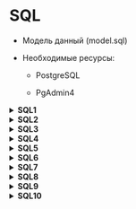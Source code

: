 # SQL

- Модель данный (model.sql)

- Необходимые ресурсы:
  
  - PostgreSQL
  
  - PgAdmin4

<details><summary><strong>SQL1</strong></summary>


- Изучим, как работает реляционная модель и как получить необходимые данные на основе базовых конструкций SQL.

## Задания:

### EX00 

- Реализовать запрос, который возвращает все имена и возраст людей из города «Казань».

### EX01

- Реализовать запрос, который возвращает имена и возраст всех женщин из города «Казань», отсортировать результаты по имени.

### EX02

- Реализовать два запроса, которые возвращают список пиццерий (название и рейтинг пиццерии) с рейтингом от 3,5 до 5 баллов (включая предельные баллы), упорядоченных по рейтингу пиццерии.

  - первый оператор выбора должен содержать знаки сравнения (<=, >=);

  - второй оператор выбора должен содержать ключевое слово BETWEEN.

### EX03

- Реализовать запрос, который возвращает идентификаторы лиц (без дубликатов), которые посетили пиццерии в период с 6 января 2022 г. по 9 января 2022 г. (включая все дни) или посетили пиццерии с идентификатором 2, отсортировать по убыванию идетификатора.

### EX04

- Реализовать запрос,который возвращает одно вычисляемое поле с именем `person_information` в одной строке, как описано в следующем примере:

`Anna (age:16,gender:'female',address:'Moscow')`

Отсортировать по вычисляемому столбцу в порядке возрастания.

### EX05

- Реализовать запрос, который возвращает имена людей (на основе внутреннего запроса в предложении SELECT), которые разместили заказы на меню с идентификаторами 13, 14 и 18, а дата заказов должна быть 7 января 2022 г.

### EX06

- Использовать запрос из [EX 05](#ex05) и добавим новый вычисляемый столбец (используйте имя столбца `check_name`) с оператором проверки, в предложении «SELECT»

    `if (person_name == 'Denis') then return true
        else return false`

### EX07

- Реализовать запрос, который возвращает идентификаторы человека, его имена и интервал возраста человека (задайте имя нового вычисляемого столбца как `interval_info`) на основе приведенного ниже псевдокода.

`
    if (age >= 10 and age <= 20) then return 'interval #1'
    else if (age > 20 and age < 24) then return 'interval #2'
    else return 'interval #3'
`

Отсортировать результат по столбцу `interval_info` в порядке возрастания.

### EX08

- Реализовать запрос, который возвращает все столбцы из таблицы person_order со строками, идентификатор которых представляет собой четное число. Результат должен быть упорядочен по возвращаемому идентификатору.

### EX09

- Реализовать запрос,  который возвращает имена людей и названия пиццерий на основе таблицы `person_visits` с датой посещения в период с 7 по 9 января 2022 г. (включая все дни) (на основе внутреннего запроса в таблице FROM).

    SELECT (...) AS person_name ,  -- this is an internal query in a main SELECT clause
            (...) AS pizzeria_name  -- this is an internal query in a main SELECT clause
    FROM (SELECT … FROM person_visits WHERE …) AS pv -- this is an internal query in a main FROM clause
    ORDER BY ...

Отсортировать по имени человека в порядке возрастания и по названию пиццерии в порядке убывания.
</details>

<details><summary><strong>SQL2</strong></summary>

- Изучим, как получить необходимые данные на основе конструкций множеств и простых соединений JOIN.

## Задания:

### EX00_2

- Реализовать запрос, который возвращает идентификатор меню и названия пиццы из таблицы «menu», а также идентификатор человека и имя человека из таблицы `person` в одном глобальном списке (с именами столбцов, как показано в примере ниже), упорядоченном по `object_id`. а затем по столбцам имя_объекта.

### EX01

- Измените запрос из [EX 00](#ex00_2), удалив столбец `object_id`. Затем измените порядок по имени объекта для части данных из таблицы `person`, а затем из таблицы `menu`. Сохранить дубликаты!

### EX02

- Реализовать запрос, который возвращает уникальные названия пиццы из таблицы «menu» и сортирует их по столбцу `pizza_name` в порядке убывания. 

### EX03_2

- Реализовать запрос, который возвращает общие строки для атрибутов `order_date`, `person_id` из таблицы `person_orders` с одной стороны и `visit_date`, `person_id` из таблицы `person_visits` с другой стороны. Другими словами, найдем идентификаторы людей, которые посетили и заказали пиццу в тот же день. Отсортировать по `action_date` по возрастанию и `person_id` по убыванию.   

### EX04

- Реализовать запрос, который возвращает разницу (минус) значений столбца `person_id`, сохраняя при этом дубликаты между таблицами person_order и `person_visits` для `order_date` и `visit_date`, относящихся к 7 января 2022 года.

### EX05

- Реализовать запрос, который возвращает все возможные комбинации между таблицами `person` и `pizzeria`, и установите порядок столбцов идентификатора человека, а затем столбцов идентификатора пиццерии

### EX06

- Изменить запрос [EX 03](#ex03_2), чтобы он возвращал имена людей вместо идентификаторов людей, и изменим порядок по `action_date` в возрастанию, а затем по `person_name` по убыванию

### EX07_2

- Реализовать запрос, который возвращает дату заказа из таблицы `person_order` и соответствующее имя человека, который сделал заказ из таблицы `person`. Добавьте сортировку по обоим столбцам в порядке возрастания.

### EX08

- Переписать запрос [EX 07](#ex07_2), используя конструкцию NATURAL JOIN. Результат должен быть таким же, как в упражнении [EX 07](#ex07_2).

### EX09

- Реализовать два запроса, которые возвращают список пиццерий, которые не посещали люди, используя `IN` для первого и `EXISTS` для второго.

### EX10

- Реализовать запрос, который возвращает список имен людей, заказавших пиццу в 
соответствующей пиццерии. Отсортировать по `person_name`, `pizza_name`,
`pizzeria_name` в порядке возрастания.
</details>

<details><summary><strong>SQL3</strong></summary>

- Изучим, как получить необходимые данные на основе различных структур JOIN.

## Задания:

### EX00

- Реализовать запрос, который возвращает список пиццерий с соответствующим значением рейтинга, которые еще не посещали люди.

### EX01_3

- Реализовать запрос, который возвращает пропущенные дни с 1 по 10 января 2022 г. (включая все дни) для посещений людьми с идентификаторами 1 или 2 (т. е. дни, пропущенные обоими). Отсортировать по дням посещения в порядке возрастания. 

### EX02

- Реализовать запрос, который будет возвращать весь список имен людей, которые посещали (или не посещали) пиццерии в период с 1 по 3 января 2022 года с одной стороны и весь список названий посещенных пиццерий ( или не посетил) на другой стороне. Обратите внимание на заменяющее значение '-' для значений `NULL` в столбцах `person_name` и `pizzeria_name`. Отсортировать по всем трем столбцам.

### EX03

- Изменить [EX 01](#ex01_3), используя шаблон CTE (Common Table Expression). Результат должен выглядеть аналогично упражнению [EX 01](#ex01_3).

### EX04

- Реализовать запрос, который найдет полную информацию обо всех возможных названиях и ценах пиццерий, чтобы получить пиццу с грибами или пепперони. Затем отсортируйте результат по названию пиццы и названию пиццерии. 

### EX05

- Реализовать запрос, который найдет имена всех женщин старше 25 лет и отсортируйте результат по имени. 

### EX06

- Реализовать запрос, который найдет все названия пицц (и соответствующие названия пиццерий с помощью таблицы «меню»), заказанные Денисом или Анной. Отсортируйте результат по обоим столбцам.  

### EX07

- Реализовать запрос, который найдет название пиццерии, которую Дмитрий посетил 8 января 2022 года и где мог съесть пиццу менее чем за 800 рублей.

### EX08

- Реализовать запрос, который найдет имена всех мужчин из Москвы или Самары, которые заказывают либо пепперони, либо пиццу с грибами (или и то, и другое). Отсортировать результат по именам людей в порядке убывания. 

### EX09

- Реализовать запрос, который найдет имена всех женщин, которые заказывали и пепперони, и сырную пиццу (в любое время и в любых пиццериях). Отсортировать по имени человека.

### EX10

- Реализовать запрос, который найдет имена людей, живущих по тому же адресу. Отсортировать по имени 1-го человека, имени 2-го человека и общему адресу. 

</details>

<details><summary><strong>SQL4</strong></summary>

- Изучим, как изменять данные на основе языка DML.

## Задания:

### EX00

- Реализовать запрос, который возвращает список названий пицц, цен на пиццу, названий пиццерий и дат посещения Кейт и для цен от 800 до 1000 рублей. Отсортировать по пицце, цене и названию пиццерии. 

### EX01_4

- Реализовать запрос, который найдет все идентификаторы меню, которые никем не заказаны. Результат должен быть отсортирован по идентификатору

### EX02

Дополнить запрос из [EX01](#ex01_4) и вывести названия пицц из пиццерии, которые никто не заказывал, включая соответствующие цены. Результат должен быть отсортирован по названию и цене пиццы.

### EX03

- Реализовать запрос, который найдет пиццерии, которые чаще посещают женщины или мужчины. Сохраняйте дубликаты для любых операторов SQL с наборами (конструкции `UNION ALL`, `EXCEPT ALL`, `INTERSECT ALL`). Отсортировать результат по названию пиццерии. 

### EX04

- Найти объединение пиццерий, которые заказывают как женщины, так и мужчины. Другими словами, вам необходимо найти набор названий пиццерий, которые заказывали только женщины, и провести операцию «UNION» с набором названий пиццерий, которые заказывали только мужчины. Отсортировать результат по названию пиццерии.

### EX05

- Реализовать запрос, который возвращает список пиццерий, которые `Andrey` посетил, но не сделал заказ. Отсортировать по названию пиццерии. 

### EX06

- Реализовать запрос, который найдет одинаковые названия пицц по одинаковой цене, но из разных пиццерий. Отсортировать по названию пиццы.

### EX07

- Необходимо добавить новую пиццу с названием `greek pizza` (используйте id=19) по цене 800 рублей в ресторане `Dominos` (pizzeria_id=2).

### EX08

- Необходимо добавить новую пиццу с названием `sicilian pizza` (идентификатор которой должен рассчитываться по формуле «максимальное значение id + 1») по цене 900 рублей в ресторане «Доминос» (для получения идентификатора используйте внутренний запрос пиццерии).

### EX09

- Необходимо добавить новые посещения ресторана Domino's `Denis` и `Irina` 24 февраля 2022 года.

### EX10

- Необходимо добавить новые аказы от `Denis` и `Irina` 24 февраля 2022 года на новое меню `sicilian pizza` .

### EX11

- Изменить цену `greek pizza` на -10% от текущей стоимости.

### EX12_4

- Необходимо добавить новые заказы всех лиц на «Греческую пиццу» 25 февраля 2022 года.

### EX13

- Реализовать два запроса, которые удаляют все новые заказы из упражнения [EX12](#ex12_4 )на основе даты заказа и `greek pizza` и `menu`.

</details>

<details><summary><strong>SQL5</strong></summary>

- Изучим, как использовать виртуальное представление и физический снимок данных.

## Задания:

### EX00_5

- Создать 2 представления базы данных (с атрибутами, аналогичными исходной таблице) на основе простой фильтрации по полу людей. Задайте соответствующие имена для представлений базы данных: `v_persons_female` и `v_persons_male`.

### EX01

- Используя два предсьавдения из [EX00](#ex00_5), написать запрос для того, чтобы получить имена женщин и мужчин в одном списке. Отсортировать по именам.

### EX02

- Создать представление базы данных (с именем `v_generated_dates`), которое должно «хранить» сгенерированные даты с 1 по 31 января 2022 года в типе DATE. Отсортировать по дате.

### EX03

- Реализовать запрос, который возвращает пропущенные дни для посещений людей в январе 2022 года. Использовать для этой задачи представление `v_generated_dates` и отсортировать результат по столбцу `missing_date`. 

### EX04

- Реализовать запрос, который будет уловдетворять формуле `(R - S)∪(S - R)`. Где R — это таблица `person_visits` с фильтром до 2 января 2022 г., S — это также таблица `person_visits`, но с другим фильтром до 6 января 2022 г. Пожалуйста, проведите расчеты с наборами в столбце `person_id`, и это В результате столбец будет один. Отсортировать результат по столбцу `person_id` и представьте окончательный SQL в представлении базы данных `v_symmetric_union`

### EX05

- Создать представление базы данных `v_price_with_discount`, которое возвращает заказы человека с именем человека, названием пиццы, реальной ценой и рассчитанным столбцом `discount_price` (с примененной скидкой 10 % и удовлетворяющей формуле `price - price*0,1`). Отсортировать результат по именам людей и названиям пицц и преобразуйте столбец `discount_price` в целочисленный тип.

### EX06-5

- Создать материализованное представление `mv_dmitriy_visits_and_eats` (с включенными данными) на основе запроса, который находит название пиццерии, которую Дмитрий посетил 8 января 2022 года и мог есть пиццу менее чем за 800 рублей (этот запрос [EX07](#ex07_2)).

### EX07

- Необходимо обновить данные в нашем материализованном представлении `mv_dmitriy_visits_and_eats` из [EX06](#ex06_5). Перед этим действием создайте еще одно посещение Дмитрия, которое удовлетворяет предложению SQL материализованного представления, за исключением пиццерии, которую мы видим в результате [EX06](#ex06_5) .
После добавления нового посещения обновите состояние данных для `mv_dmitriy_visits_and_eats`.

### EX08

- Удалить все представления

</details>

<details><summary><strong>SQL6</strong></summary>

- Изучим, как и когда создавать индексы базы данных.

## EX00

- Создать индекс для каждого внешнего ключа

## EX01

- Как увидеть, что индекс работает? Примером доказательства является вывод команды EXPLAIN ANALYZE.
- Реализовать запрос, который возвращает пиццу и соответствующие названия пиццерий. 

## EX02

- Реализовать функциональный индекс с именем `idx_person_name` для имени столбца таблицы `person`. Индекс должен содержать имена людей в верхнем регистре.
Написать и предоставить любой SQL-код с доказательством («EXPLAIN ANALYZE»), что индекс idx_person_name работает.

## EX03

- Реализовать лучший индекс с несколькими столбцами с именем `idx_person_order_multi` для приведенного ниже запроса. 

```
  SELECT person_id, menu_id,order_date
  FROM person_order
  WHERE person_id = 8 AND menu_id = 19;
```

Команда EXPLAIN ANALYZE должна вернуть следующий шаблон.

```
 Index Only Scan using idx_person_order_multi on person_order ...
```

## EX04

- Разработать уникальный индекс с именем `idx_menu_unique` в таблице `menu` для столбцов `pizzeria_id` и `pizza_name`. Написать и предоставить любой SQL-код с доказательством («EXPLAIN ANALYZE»), что индекс «idx_menu_unique» работает.

## EX05

- Рахработать частично уникальный индекс с именем `idx_person_order_order_date` в таблице `person_order` для атрибутов `person_id` и `menu_id` с частичной уникальностью для столбца `order_date` для даты `01.01.2022`. Команда EXPLAIN ANALYZE должна вернуть следующий шаблон. 

```
  Index Only Scan using idx_person_order_order_date on person_order …
```

## EX06

- РАзработать новый индекс с именем `idx_1`, который должен улучшить показатель «Время выполнения» этого запроса. Предоставьте доказательства («EXPLAIN ANALYZE») того, что запрос был улучшен.
</details>

<details><summary><strong>SQL7</strong></summary>

- Изучим, как добавить новую бизнес-функцию в нашу модель данных.

## EX00

- Необходимо создать новую реляционную таблицу (задайте имя «person_discounts») со следующими правилами.
  - Установите атрибут id как первичный ключ (пожалуйста, посмотрите столбец id в существующих таблицах и выберите тот же тип данных).
  - Установите атрибуты person_id и pizzeria_id как внешние ключи для соответствующих таблиц (типы данных должны быть такими же, как для столбцов id в соответствующих родительских таблицах).
  - Задайте явные имена для ограничений внешнего ключа, используя шаблон fk_{table_name}_{column_name}, например `fk_person_discounts_person_id`.
  - Добавьте атрибут скидки, чтобы сохранить значение скидки в процентах. Помните, что значение скидки может быть числом с плавающей запятой (просто используйте числовой тип данных). Поэтому, пожалуйста, выберите соответствующий тип данных, чтобы учесть эту возможность.

## EX01

- Реализовать оператор DML («INSERT INTO ... SELECT ...»), который вставляет новые записи в таблицу «person_discounts» на основе следующих правил. 
  - Возьмите агрегированное состояние из столбцов person_id и pizzeria_id.
  - Рассчитайте величину персональной скидки по следующему псевдокоду:
    `if “amount of orders” = 1 then
      “discount” = 10.5 
    else if “amount of orders” = 2 then 
      “discount” = 22
    else 
      “discount” = 30`

## EX02

- Реализовать запрос, который возвращает заказы с фактической ценой и ценой со скидкой, применяемой для каждого человека в соответствующей пиццерии, отсортированные по имени человека и названию пиццы. 

## EX03

- Реализовать уникальный индекс с несколькими столбцами (с именем `idx_person_discounts_unique`), который предотвратит дублирование пар идентификаторов человека и пиццерии.
После создания нового индекса предоставьте любой простой запрос, подтверждающий использование индекса (используя EXPLAIN ANALYZE).

## EX04

- Добавьте следующие правила ограничений для существующих столбцов таблицы person_discounts.
  - Столбец person_id не должен иметь значение NULL (используйте имя ограничения `ch_nn_person_id`);
  - столбец pizzeria_id не должен иметь значение NULL (используйте имя ограничения `ch_nn_pizzeria_id`);
  - столбец скидки не должен быть NULL (используйте имя ограничения `ch_nn_discount`);
  - в столбце скидки по умолчанию должно быть 0 процентов;
  - Столбец скидки должен находиться в диапазоне значений от 0 до 100 (используйте имя ограничения `ch_range_discount`).

## EX05

- Чтобы соответствовать политике управления данными, вам необходимо добавить комментарии к таблице и ее столбцам. Давайте применим эту политику к таблице `person_discounts`. Пожалуйста, добавьте комментарии на английском или русском языке (на ваше усмотрение), объясняющие, какова бизнес-цель таблицы и всех ее атрибутов.

## EX06

- Реализовать последовательность базы данных с именем seq_person_discounts (начиная со значения 1) и установим значение по умолчанию для атрибута id таблицы person_discounts, чтобы каждый раз автоматически брать значение из seq_person_discounts.
</details>

<details><summary><strong>SQL8</strong></summary>

- Изучим, как использовать определенные конструкции OLAP для получения «значения» из данных.

## EX00_8

- Провести агрегацию данный и реализовать запрос, который возвращает идентификаторы людей и соответствующее количество посещений в любых пиццериях, сортирует по количеству посещений в режиме убывания и сортирует по `person_id` в режиме возрастания.

## EX01

- Измените запрос из [EX00](#ex00_8) и верните имя человека (а не идентификатор). Дополнительный пункт: нам нужно видеть только 4 лучших человека с максимальным количеством посещений в каждой пиццерии, отсортированных по имени человека.

## EX02_8

- Реализовать запрос, чтобы просмотреть 3 любимых ресторана по посещениям и заказам в списке (добавьте столбец action_type со значениями «заказ» или «посещение», это зависит от данных из соответствующей таблицы). Результат должен быть отсортирован по возрастанию по столбцу action_type и по убыванию по столбцу count.

## EX03

- Реализовать запрос SQL, чтобы увидеть, как рестораны группируются по посещениям и заказам и объединяются по названию ресторана.
Можно использовать внутренний запрос из упражнения [EX02](#ex02_8) (Рестораны по посещениям и по заказам) без каких-либо ограничений на количество строк.
Кроме того, добавьте следующие правила.
  - Посчитать сумму заказов и посещений соответствующей пиццерии (обратите внимание, что не все ключи пиццерий представлены в обеих таблицах).
  - Отсортируйте результаты по столбцу total_count в порядке убывания и по столбцу name в порядке возрастания.

## EX04

- Реализовать запром, который возвращает имя человека и соответствующее количество посещений любой пиццерии, если человек посетил более 3 раз (> 3).

## EX05

- Реализовать запрос, который возвращает список уникальных имен людей, разместивших заказы в любых пиццериях.

## EX06

- Реализовать запрос, который возвращает количество заказов, среднюю цену, максимальную цену и минимальную цену пиццы, продаваемой каждой пиццерией.

## EX07

- Реализовать запрос, который возвращает общий средний рейтинг (имя выходного атрибута — global_rating) для всех ресторанов. Округлите свой средний рейтинг до 4 чисел с плавающей запятой.

## EX08

- Реализовать запрос, который возвращает адрес, название пиццерии и сумму заказов человека. Результат следует отсортировать по адресу, а затем по названию ресторана.

## EX09

- Реализовать запрос, который возвращает агрегированную информацию по адресу человека, результат `Максимальный возраст - (Минимальный возраст / Максимальный возраст)`, представленный в виде столбца формулы, затем средний возраст по адресу и результат сравнения между столбцами формулы и среднего значения. (другими словами, если формула больше среднего, то значение True, в противном случае — значение False).
Результат должен быть отсортирован по столбцу адреса.
</details>

<details><summary><strong>SQL9</strong></summary>

- Изучим, как база данных работает с транзакциями и уровнями изоляции.

## EX00

**Сеанс №1**
- Обновление рейтинга "Pizza Hut" до 5 баллов в режиме транзакции.
- Убедитесь, что вы видите изменения в сеансе №1.
**Сеанс №2**
- Убедитесь, что вы не видите изменений в сеансе №2.
**Сеанс №1**
- Публикуйте изменения для всех параллельных сеансов.
**Сеанс №2**
- Убедитесь, что вы видите изменения в сеансе №2.

## EX01

- Проверить рейтинг «Pizza Hut» в режиме транзакции для обоих сеансов, а затем выполните `UPDATE` рейтинга до значения 4 в сеансе № 1 и выполните `UPDATE` рейтинга до значения 3,6 в Сеанс №2 (в том же порядке, что и на картинке).

![](/SQL9/images/D08_06.png)

## EX02

- Проверить  рейтинг «Pizza Hut» в режиме транзакции для обоих сеансов, а затем выполните `UPDATE` рейтинга до значения 4 в сеансе № 1 и выполните `UPDATE` рейтинга до значения 3,6 в Сеанс №2 (в том же порядке, что и на картинке).

![](/SQL9/images/D08_07.png)

## EX03

- Проверить  рейтинг «Pizza Hut» в режиме транзакции для сеанса № 1, а затем выполните `UPDATE` рейтинга до значения 3,6 в сеансе № 2 (в том же порядке, как на рисунке).

![](/SQL9/images/D08_08.png)

## EX04

- Проверить рейтинг «Pizza Hut» в режиме транзакции для сеанса № 1, а затем обновите рейтинг до значения 3,0 в сеансе № 2 (в том же порядке, как на рисунке).

![](/SQL9/images/D08_09.png)

## EX05

- Просуммировать все рейтинги для всех пиццерий в одном режиме транзакции для Сессии №1, а затем сделайте `INSERT` нового ресторана `Kazan Pizza` с рейтингом 5 и ID=10 в Сессии №2 (в том же порядке, что и на рисунке). .

![](/SQL9/images/D08_10.png)

## EX06

- Просуммировать все рейтинги для всех пиццерий в одном режиме транзакции для Сессии №1, а затем сделайте `INSERT` нового ресторана `Kazan Pizza 2` с рейтингом 4 и ID=11 в Сессии №2 (в том же порядке, что и на рисунке).

![](/SQL9/images/D08_11.png)

## EX07

![](/SQL9/images/D08_12.png)

- Реализовать любой запрос с любым уровнем изоляции (вы можете использовать настройку по умолчанию) для таблицы `pizzeria`, чтобы воспроизвести эту ситуацию тупика.
</details>

<details><summary><strong>SQL10</strong></summary>

- Изучим, как создавать и использовать функциональные блоки в базах данных

## EX00

- Создать таблицу person_audit с той же структурой, что и таблица person, но добавьте некоторые дополнительные изменения. Создать триггерную функцию базы данных с именем fnc_trg_person_insert_audit, которая должна обрабатывать DML-трафик INSERT и делать копию новой строки в таблице person_audit.
Когда вы закончите работу с объектами триггера, введите оператор INSERT в таблицу person.

```
INSERT INTO person(id, name, age, gender, address) VALUES (10,'Damir', 22, 'male', 'Irkutsk');
```

## EX01

- Создать триггер trg_person_update_audit и соответствующую функцию триггера fnc_trg_person_update_audit для обработки всего трафика UPDATE в таблице person. Нам следует сохранить СТАРЫЕ состояния всех значений атрибутов. Когда вы будете готовы, примените приведенные ниже инструкции UPDATE.

```
UPDATE person SET name = 'Bulat' WHERE id = 10;
UPDATE person SET name = 'Damir' WHERE id = 10;
```

## EX02

- Создайте триггер trg_person_delete_audit и соответствующую функцию триггера fnc_trg_person_delete_audit. Когда вы будете готовы, примените приведенные ниже инструкции DELETE.

```
DELETE FROM person WHERE id = 10;
```

## EX03

- Объединить всю нашу логику в один основной триггер под названием trg_person_audit и новую соответствующую триггерную функцию fnc_trg_person_audit. Другими словами, весь трафик DML («INSERT», «UPDATE», «DELETE») должен обрабатываться одним функциональным блоком. Кроме того, выполните следующие действия.

```
INSERT INTO person(id, name, age, gender, address)  VALUES (10,'Damir', 22, 'male', 'Irkutsk');
UPDATE person SET name = 'Bulat' WHERE id = 10;
UPDATE person SET name = 'Damir' WHERE id = 10;
DELETE FROM person WHERE id = 10;
```

## EX04_10

- Определите две функции с именами: `fnc_persons_female` (должен возвращать лиц женского пола), `fnc_persons_male` (должен возвращать лиц мужского пола). 
Чтобы проверить себя и вызвать функцию, вы можете сделать так:

```
SELECT *
FROM fnc_persons_male();

SELECT *
FROM fnc_persons_female();
```

## EX05

- две функции из упражнения [EX04](#ex04_10) требуют более общего подхода. Прежде чем продолжить, удалите эти функции из базы данных.
Напишите общую функцию под названием `fnc_persons`. Эта функция должна иметь параметр pgender `IN` со значением по умолчанию = `female`. Чтобы проверить себя и вызвать функцию, вы можете сделать так:

```
select *
from fnc_persons(pgender := 'male');

select *
from fnc_persons();
```

## EX06

- Создать  функцию pl/pgsql `fnc_person_visits_and_eats_on_date` на основе оператора, которая будет находить названия пиццерий, которые посещал человек (параметр `IN` pperson со значением по умолчанию "Dmitriy") и где он мог купить пиццу дешевле заданной. сумму в рублях (параметр `IN` pprice со значением по умолчанию 500) на заданную дату (параметр `IN` pdate со значением по умолчанию 8 января 2022 года). Чтобы проверить себя и вызвать функцию, вы можете сделать так:

```
select *
from fnc_person_visits_and_eats_on_date(pprice := 800);

select *
from fnc_person_visits_and_eats_on_date(pperson := 'Anna',pprice := 1300,pdate := '2022-01-01');
```

## EX07

- Создать функцию func_minimum на SQL или pl/pgsql (на ваше усмотрение), которая имеет входной параметр, представляющий собой массив чисел, и функция должна возвращать минимальное значение. Чтобы проверить себя и вызвать функцию, вы можете сделать так:

```
SELECT func_minimum(VARIADIC arr => ARRAY[10.0, -1.0, 5.0, 4.4]);
```

## EX08

- Создать функцию `fnc_fibonacci` на SQL или pl/pgsql (на ваше усмотрение), которая имеет входной параметр pstop целочисленного типа (по умолчанию — 10), а выходные данные функции представляют собой таблицу всех чисел Фибоначчи, меньших, чем pstop. Чтобы проверить себя и вызвать функцию, вы можете сделать так:

```
select * from fnc_fibonacci(100);
select * from fnc_fibonacci();
```
